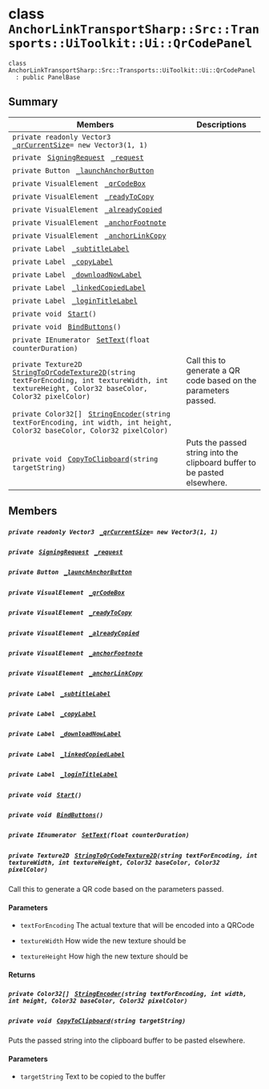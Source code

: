 # class `AnchorLinkTransportSharp::Src::Transports::UiToolkit::Ui::QrCodePanel` 

```
class AnchorLinkTransportSharp::Src::Transports::UiToolkit::Ui::QrCodePanel
  : public PanelBase
```

## Summary

 Members                                | Descriptions                                
----------------------------------------|---------------------------------------------
`private readonly Vector3 ` [`_qrCurrentSize`](#class_anchor_link_transport_sharp_1_1_src_1_1_transports_1_1_ui_toolkit_1_1_ui_1_1_qr_code_panel_1a70dd0955f433a378cb45a9ac9d69206c)`= new Vector3(1, 1)` | 
`private ` [`SigningRequest`](EosioSigningRequest--SigningRequest.md)` ` [`_request`](#class_anchor_link_transport_sharp_1_1_src_1_1_transports_1_1_ui_toolkit_1_1_ui_1_1_qr_code_panel_1a10f6829816211e5c3488ee844917abae) | 
`private Button ` [`_launchAnchorButton`](#class_anchor_link_transport_sharp_1_1_src_1_1_transports_1_1_ui_toolkit_1_1_ui_1_1_qr_code_panel_1a41e2df165671e54dba913c63147cfc3e) | 
`private VisualElement ` [`_qrCodeBox`](#class_anchor_link_transport_sharp_1_1_src_1_1_transports_1_1_ui_toolkit_1_1_ui_1_1_qr_code_panel_1a9078712266dd2db3d05add33dba0aad2) | 
`private VisualElement ` [`_readyToCopy`](#class_anchor_link_transport_sharp_1_1_src_1_1_transports_1_1_ui_toolkit_1_1_ui_1_1_qr_code_panel_1a886b9d552e31ca1533ae6dd369bc7f3e) | 
`private VisualElement ` [`_alreadyCopied`](#class_anchor_link_transport_sharp_1_1_src_1_1_transports_1_1_ui_toolkit_1_1_ui_1_1_qr_code_panel_1a6db160a3309e5d0c6e1f80cacaad775e) | 
`private VisualElement ` [`_anchorFootnote`](#class_anchor_link_transport_sharp_1_1_src_1_1_transports_1_1_ui_toolkit_1_1_ui_1_1_qr_code_panel_1acd8cd37bfd8c6b60db6d56a812e5180f) | 
`private VisualElement ` [`_anchorLinkCopy`](#class_anchor_link_transport_sharp_1_1_src_1_1_transports_1_1_ui_toolkit_1_1_ui_1_1_qr_code_panel_1a2665408435b105bc877a2ba2376abe1a) | 
`private Label ` [`_subtitleLabel`](#class_anchor_link_transport_sharp_1_1_src_1_1_transports_1_1_ui_toolkit_1_1_ui_1_1_qr_code_panel_1aeb62caba75bc09150d07bc04e7bf6742) | 
`private Label ` [`_copyLabel`](#class_anchor_link_transport_sharp_1_1_src_1_1_transports_1_1_ui_toolkit_1_1_ui_1_1_qr_code_panel_1a8d7e5ae4de2ee6028b5ce25745b4dfae) | 
`private Label ` [`_downloadNowLabel`](#class_anchor_link_transport_sharp_1_1_src_1_1_transports_1_1_ui_toolkit_1_1_ui_1_1_qr_code_panel_1a20dc170757ab80a0678f904edd7693ac) | 
`private Label ` [`_linkedCopiedLabel`](#class_anchor_link_transport_sharp_1_1_src_1_1_transports_1_1_ui_toolkit_1_1_ui_1_1_qr_code_panel_1a493ba7fe5ab0624154d7851317a63b73) | 
`private Label ` [`_loginTitleLabel`](#class_anchor_link_transport_sharp_1_1_src_1_1_transports_1_1_ui_toolkit_1_1_ui_1_1_qr_code_panel_1aa37a06ebec2e3dda8268b0a304373867) | 
`private void ` [`Start`](#class_anchor_link_transport_sharp_1_1_src_1_1_transports_1_1_ui_toolkit_1_1_ui_1_1_qr_code_panel_1a07aaf1227e4d645f15e0a964f54ef291)`()` | 
`private void ` [`BindButtons`](#class_anchor_link_transport_sharp_1_1_src_1_1_transports_1_1_ui_toolkit_1_1_ui_1_1_qr_code_panel_1ac0a62408f7b64fe84a8a710e7119b60b)`()` | 
`private IEnumerator ` [`SetText`](#class_anchor_link_transport_sharp_1_1_src_1_1_transports_1_1_ui_toolkit_1_1_ui_1_1_qr_code_panel_1a05dae55364abc28ae3332f45d801b1e4)`(float counterDuration)` | 
`private Texture2D ` [`StringToQrCodeTexture2D`](#class_anchor_link_transport_sharp_1_1_src_1_1_transports_1_1_ui_toolkit_1_1_ui_1_1_qr_code_panel_1aaf7e564199136d7866f5ee711a6d7f04)`(string textForEncoding, int textureWidth, int textureHeight, Color32 baseColor, Color32 pixelColor)` | Call this to generate a QR code based on the parameters passed.
`private Color32[] ` [`StringEncoder`](#class_anchor_link_transport_sharp_1_1_src_1_1_transports_1_1_ui_toolkit_1_1_ui_1_1_qr_code_panel_1a49d96ac87b97c2e59de93e09af0d51cc)`(string textForEncoding, int width, int height, Color32 baseColor, Color32 pixelColor)` | 
`private void ` [`CopyToClipboard`](#class_anchor_link_transport_sharp_1_1_src_1_1_transports_1_1_ui_toolkit_1_1_ui_1_1_qr_code_panel_1a78826733039b0d0513d3a8d096c964c5)`(string targetString)` | Puts the passed string into the clipboard buffer to be pasted elsewhere.

## Members

##### `private readonly Vector3 ` [`_qrCurrentSize`](#class_anchor_link_transport_sharp_1_1_src_1_1_transports_1_1_ui_toolkit_1_1_ui_1_1_qr_code_panel_1a70dd0955f433a378cb45a9ac9d69206c)`= new Vector3(1, 1)` 

##### `private ` [`SigningRequest`](EosioSigningRequest--SigningRequest.md)` ` [`_request`](#class_anchor_link_transport_sharp_1_1_src_1_1_transports_1_1_ui_toolkit_1_1_ui_1_1_qr_code_panel_1a10f6829816211e5c3488ee844917abae) 

##### `private Button ` [`_launchAnchorButton`](#class_anchor_link_transport_sharp_1_1_src_1_1_transports_1_1_ui_toolkit_1_1_ui_1_1_qr_code_panel_1a41e2df165671e54dba913c63147cfc3e) 

##### `private VisualElement ` [`_qrCodeBox`](#class_anchor_link_transport_sharp_1_1_src_1_1_transports_1_1_ui_toolkit_1_1_ui_1_1_qr_code_panel_1a9078712266dd2db3d05add33dba0aad2) 

##### `private VisualElement ` [`_readyToCopy`](#class_anchor_link_transport_sharp_1_1_src_1_1_transports_1_1_ui_toolkit_1_1_ui_1_1_qr_code_panel_1a886b9d552e31ca1533ae6dd369bc7f3e) 

##### `private VisualElement ` [`_alreadyCopied`](#class_anchor_link_transport_sharp_1_1_src_1_1_transports_1_1_ui_toolkit_1_1_ui_1_1_qr_code_panel_1a6db160a3309e5d0c6e1f80cacaad775e) 

##### `private VisualElement ` [`_anchorFootnote`](#class_anchor_link_transport_sharp_1_1_src_1_1_transports_1_1_ui_toolkit_1_1_ui_1_1_qr_code_panel_1acd8cd37bfd8c6b60db6d56a812e5180f) 

##### `private VisualElement ` [`_anchorLinkCopy`](#class_anchor_link_transport_sharp_1_1_src_1_1_transports_1_1_ui_toolkit_1_1_ui_1_1_qr_code_panel_1a2665408435b105bc877a2ba2376abe1a) 

##### `private Label ` [`_subtitleLabel`](#class_anchor_link_transport_sharp_1_1_src_1_1_transports_1_1_ui_toolkit_1_1_ui_1_1_qr_code_panel_1aeb62caba75bc09150d07bc04e7bf6742) 

##### `private Label ` [`_copyLabel`](#class_anchor_link_transport_sharp_1_1_src_1_1_transports_1_1_ui_toolkit_1_1_ui_1_1_qr_code_panel_1a8d7e5ae4de2ee6028b5ce25745b4dfae) 

##### `private Label ` [`_downloadNowLabel`](#class_anchor_link_transport_sharp_1_1_src_1_1_transports_1_1_ui_toolkit_1_1_ui_1_1_qr_code_panel_1a20dc170757ab80a0678f904edd7693ac) 

##### `private Label ` [`_linkedCopiedLabel`](#class_anchor_link_transport_sharp_1_1_src_1_1_transports_1_1_ui_toolkit_1_1_ui_1_1_qr_code_panel_1a493ba7fe5ab0624154d7851317a63b73) 

##### `private Label ` [`_loginTitleLabel`](#class_anchor_link_transport_sharp_1_1_src_1_1_transports_1_1_ui_toolkit_1_1_ui_1_1_qr_code_panel_1aa37a06ebec2e3dda8268b0a304373867) 

##### `private void ` [`Start`](#class_anchor_link_transport_sharp_1_1_src_1_1_transports_1_1_ui_toolkit_1_1_ui_1_1_qr_code_panel_1a07aaf1227e4d645f15e0a964f54ef291)`()` 

##### `private void ` [`BindButtons`](#class_anchor_link_transport_sharp_1_1_src_1_1_transports_1_1_ui_toolkit_1_1_ui_1_1_qr_code_panel_1ac0a62408f7b64fe84a8a710e7119b60b)`()` 

##### `private IEnumerator ` [`SetText`](#class_anchor_link_transport_sharp_1_1_src_1_1_transports_1_1_ui_toolkit_1_1_ui_1_1_qr_code_panel_1a05dae55364abc28ae3332f45d801b1e4)`(float counterDuration)` 

##### `private Texture2D ` [`StringToQrCodeTexture2D`](#class_anchor_link_transport_sharp_1_1_src_1_1_transports_1_1_ui_toolkit_1_1_ui_1_1_qr_code_panel_1aaf7e564199136d7866f5ee711a6d7f04)`(string textForEncoding, int textureWidth, int textureHeight, Color32 baseColor, Color32 pixelColor)` 

Call this to generate a QR code based on the parameters passed.

#### Parameters
* `textForEncoding` The actual texture that will be encoded into a QRCode

* `textureWidth` How wide the new texture should be

* `textureHeight` How high the new texture should be

#### Returns

##### `private Color32[] ` [`StringEncoder`](#class_anchor_link_transport_sharp_1_1_src_1_1_transports_1_1_ui_toolkit_1_1_ui_1_1_qr_code_panel_1a49d96ac87b97c2e59de93e09af0d51cc)`(string textForEncoding, int width, int height, Color32 baseColor, Color32 pixelColor)` 

##### `private void ` [`CopyToClipboard`](#class_anchor_link_transport_sharp_1_1_src_1_1_transports_1_1_ui_toolkit_1_1_ui_1_1_qr_code_panel_1a78826733039b0d0513d3a8d096c964c5)`(string targetString)` 

Puts the passed string into the clipboard buffer to be pasted elsewhere.

#### Parameters
* `targetString` Text to be copied to the buffer

